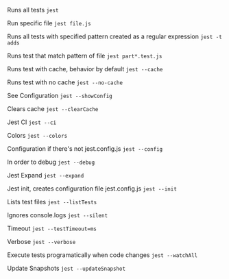 
Runs all tests
`jest`

Run specific file
`jest file.js`

Runs all tests with specified pattern created as a regular expression
`jest -t adds`

Runs test that match pattern of file
`jest part*.test.js`

Runs test with cache, behavior by default
`jest --cache`

Runs test with no cache
`jest --no-cache`

See Configuration 
`jest --showConfig`

Clears cache
`jest --clearCache`

Jest CI
`jest --ci`

Colors
`jest --colors`

Configuration if there's not jest.config.js
`jest --config`

In order to debug
`jest --debug`

Jest Expand
`jest --expand`

Jest init, creates configuration file jest.config.js
`jest --init`

Lists test files
`jest --listTests`

Ignores console.logs
`jest --silent`

Timeout
`jest --testTimeout=ms`

Verbose
`jest --verbose`

Execute tests programatically when code changes
`jest --watchAll`

Update Snapshots
`jest --updateSnapshot`